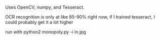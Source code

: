 Uses OpenCV, numpy, and Tesseract.

OCR recognition is only at like 85-90% right now, if I trained tesseract, I could probably get it a lot higher

run with python2 monopoly.py -i in.jpg

